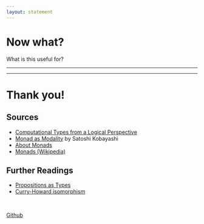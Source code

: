 ```yaml
---
layout: statement
---
```


# Now what?

What is this useful for?

---

<BigImage imgsrc="/img/conclusion.png" classes="px-56" />

---

# Thank you!

## Sources

- [Computational Types from a Logical Perspective](https://doi.org/10.1017/S0956796898002998)
- [Monad as Modality](https://doi.org/10.1016/S0304-3975(96)00169-7) by Satoshi Kobayashi
- [About Monads](https://www.haskell.org/tutorial/monads.html)
- [Monads (Wikipedia)](https://en.wikipedia.org/wiki/Monad_(functional_programming))

## Further Readings

- [Propositions as Types](https://ncatlab.org/nlab/show/propositions+as+types)
- [Curry-Howard isomorphism](https://en.wikipedia.org/wiki/Curry%E2%80%93Howard_correspondence)

<br />

[Github](https://github.com/joshuanianji/phil421-presentation)
